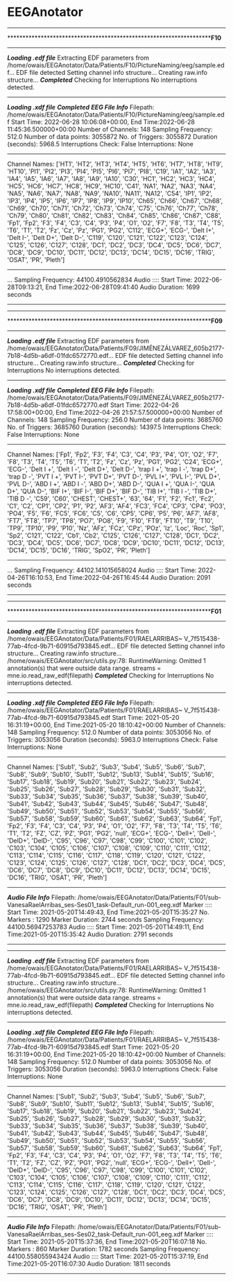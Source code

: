 # EEGAnotator
******************************************************************************************************************************************************
***********************************************************************************************************F10****************************************
******************************************************************************************************************************************************
***************************Loading .edf file***************************
Extracting EDF parameters from /home/owais/EEGAnotator/Data/Patients/F10/PictureNaming/eeg/sample.edf...
EDF file detected
Setting channel info structure...
Creating raw.info structure...
*******************************Completed*******************************
Checking for Interruptions
No interruptions detected.
*********************************************************************************
***************************Loading .xdf file***************************
*******************************Completed*******************************
***************************EEG File Info***************************
Filepath: /home/owais/EEGAnotator/Data/Patients/F10/PictureNaming/eeg/sample.edf
Start Time: 2022-06-28 10:06:08+00:00, End Time:2022-06-28 11:45:36.500000+00:00
Number of Channels: 148
Sampling Frequency: 512.0
Number of data points: 3055872
No. of Triggers: 3055872
Duration (seconds): 5968.5
Interruptions Check: False
Interruptions: None
***************************************************************
Channel Names: ['HT1', 'HT2', 'HT3', 'HT4', 'HT5', 'HT6', 'HT7', 'HT8', 'HT9', 'HT10', 'PI1', 'PI2', 'PI3', 'PI4', 'PI5', 'PI6', 'PI7', 'PI8', 'C19', 'IA1', 'IA2', 'IA3', 'IA4', 'IA5', 'IA6', 'IA7', 'IA8', 'IA9', 'IA10', 'C30', 'HC1', 'HC2', 'HC3', 'HC4', 'HC5', 'HC6', 'HC7', 'HC8', 'HC9', 'HC10', 'C41', 'NA1', 'NA2', 'NA3', 'NA4', 'NA5', 'NA6', 'NA7', 'NA8', 'NA9', 'NA10', 'NA11', 'NA12', 'C54', 'IP1', 'IP2', 'IP3', 'IP4', 'IP5', 'IP6', 'IP7', 'IP8', 'IP9', 'IP10', 'Ch65', 'Ch66', 'Ch67', 'Ch68', 'Ch69', 'Ch70', 'Ch71', 'Ch72', 'Ch73', 'Ch74', 'C75', 'Ch76', 'Ch77', 'Ch78', 'Ch79', 'Ch80', 'Ch81', 'Ch82', 'Ch83', 'Ch84', 'Ch85', 'Ch86', 'Ch87', 'C88', 'Fp1', 'Fp2', 'F3', 'F4', 'C3', 'C4', 'P3', 'P4', 'O1', 'O2', 'F7', 'F8', 'T3', 'T4', 'T5', 'T6', 'T1', 'T2', 'Fz', 'Cz', 'Pz', 'PG1', 'PG2', 'C112', 'ECG+', 'ECG-', 'Delt I+', 'Delt I-', 'Delt D+', 'Delt D-', 'C119', 'C120', 'C121', 'C122', 'C123', 'C124', 'C125', 'C126', 'C127', 'C128', 'DC1', 'DC2', 'DC3', 'DC4', 'DC5', 'DC6', 'DC7', 'DC8', 'DC9', 'DC10', 'DC11', 'DC12', 'DC13', 'DC14', 'DC15', 'DC16', 'TRIG', 'OSAT', 'PR', 'Pleth']
***************************************************************
...
Sampling Frequency: 44100.4910562834
Audio :::: Start Time: 2022-06-28T09:13:21, End Time:2022-06-28T09:41:40
Audio Duration: 1699 seconds
***************************************************************



******************************************************************************************************************************************************
***********************************************************************************************************F09****************************************
******************************************************************************************************************************************************
***************************Loading .edf file***************************
Extracting EDF parameters from /home/owais/EEGAnotator/Data/Patients/F09/JIMÉNEZÁLVAREZ_605b2177-7b18-4d5b-a6df-01fdc6572770.edf...
EDF file detected
Setting channel info structure...
Creating raw.info structure...
*******************************Completed*******************************
Checking for Interruptions
No interruptions detected.
*********************************************************************************
***************************Loading .xdf file***************************
*******************************Completed*******************************
***************************EEG File Info***************************
Filepath: /home/owais/EEGAnotator/Data/Patients/F09/JIMÉNEZÁLVAREZ_605b2177-7b18-4d5b-a6df-01fdc6572770.edf
Start Time: 2022-04-26 17:58:00+00:00, End Time:2022-04-26 21:57:57.500000+00:00
Number of Channels: 148
Sampling Frequency: 256.0
Number of data points: 3685760
No. of Triggers: 3685760
Duration (seconds): 14397.5
Interruptions Check: False
Interruptions: None
***************************************************************
Channel Names: ['Fp1', 'Fp2', 'F3', 'F4', 'C3', 'C4', 'P3', 'P4', 'O1', 'O2', 'F7', 'F8', 'T3', 'T4', 'T5', 'T6', 'T1', 'T2', 'Fz', 'Cz', 'Pz', 'PG1', 'PG2', 'C24', 'ECG+', 'ECG-', 'Delt I +', 'Delt I -', 'Delt D+', 'Delt D-', 'trap I +', 'trap I -', 'trap D+', 'trap D -', 'PVT I +', 'PVT I-', 'PVT D+', 'PVT D-', 'PVL I+', 'PVL I-', 'PVL D+', 'PVL D-', 'ABD I +', 'ABD I -', 'ABD D+', 'ABD D-', 'QUA I +', 'QUA I-', 'QUA D+', 'QUA D-', 'BIF I+', 'BIF I-', 'BIF D+', 'BIF D-', 'TIB I+', 'TIB I -', 'TIB D+', 'TIB D -', 'C59', 'C60', 'CHEST', 'CHEST+', '63', '64', 'F1', 'F2', 'Fc1', 'Fc2', 'C1', 'C2', 'CP1', 'CP2', 'P1', 'P2', 'AF3', 'AF4', 'FC3', 'FC4', 'CP3', 'CP4', 'PO3', 'PO4', 'F5', 'F6', 'FC5', 'FC6', 'C5', 'C6', 'CP5', 'CP6', 'P5', 'P6', 'AF7', 'AF8', 'FT7', 'FT8', 'TP7', 'TP8', 'PO7', 'PO8', 'F9', 'F10', 'FT9', 'FT10', 'T9', 'T10', 'TP9', 'TP10', 'P9', 'P10', 'Nz', 'AFz', 'FCz', 'CPz', 'POz', 'Iz', 'Loc', 'Roc', 'Sp1', 'Sp2', 'C121', 'C122', 'Cb1', 'Cb2', 'C125', 'C126', 'C127', 'C128', 'DC1', 'DC2', 'DC3', 'DC4', 'DC5', 'DC6', 'DC7', 'DC8', 'DC9', 'DC10', 'DC11', 'DC12', 'DC13', 'DC14', 'DC15', 'DC16', 'TRIG', 'SpO2', 'PR', 'Pleth']
***************************************************************
...
Sampling Frequency: 44102.141015658024
Audio :::: Start Time: 2022-04-26T16:10:53, End Time:2022-04-26T16:45:44
Audio Duration: 2091 seconds
***************************************************************

******************************************************************************************************************************************************
***********************************************************************************************************F01****************************************
******************************************************************************************************************************************************

***************************Loading .edf file***************************
Extracting EDF parameters from /home/owais/EEGAnotator/Data/Patients/F01/RAELARRIBAS~ V_7f515438-77ab-4fcd-9b71-60915d793845.edf...
EDF file detected
Setting channel info structure...
Creating raw.info structure...
/home/owais/EEGAnotator/src/utils.py:78: RuntimeWarning: Omitted 1 annotation(s) that were outside data range.
  streams = mne.io.read_raw_edf(filepath)
*******************************Completed*******************************
Checking for Interruptions
No interruptions detected.
*********************************************************************************
***************************Loading .xdf file***************************
*******************************Completed*******************************
***************************EEG File Info***************************
Filepath: /home/owais/EEGAnotator/Data/Patients/F01/RAELARRIBAS~ V_7f515438-77ab-4fcd-9b71-60915d793845.edf
Start Time: 2021-05-20 16:31:19+00:00, End Time:2021-05-20 18:10:42+00:00
Number of Channels: 148
Sampling Frequency: 512.0
Number of data points: 3053056
No. of Triggers: 3053056
Duration (seconds): 5963.0
Interruptions Check: False
Interruptions: None
***************************************************************
Channel Names: ['Sub1', 'Sub2', 'Sub3', 'Sub4', 'Sub5', 'Sub6', 'Sub7', 'Sub8', 'Sub9', 'Sub10', 'Sub11', 'Sub12', 'Sub13', 'Sub14', 'Sub15', 'Sub16', 'Sub17', 'Sub18', 'Sub19', 'Sub20', 'Sub21', 'Sub22', 'Sub23', 'Sub24', 'Sub25', 'Sub26', 'Sub27', 'Sub28', 'Sub29', 'Sub30', 'Sub31', 'Sub32', 'Sub33', 'Sub34', 'Sub35', 'Sub36', 'Sub37', 'Sub38', 'Sub39', 'Sub40', 'Sub41', 'Sub42', 'Sub43', 'Sub44', 'Sub45', 'Sub46', 'Sub47', 'Sub48', 'Sub49', 'Sub50', 'Sub51', 'Sub52', 'Sub53', 'Sub54', 'Sub55', 'Sub56', 'Sub57', 'Sub58', 'Sub59', 'Sub60', 'Sub61', 'Sub62', 'Sub63', 'Sub64', 'Fp1', 'Fp2', 'F3', 'F4', 'C3', 'C4', 'P3', 'P4', 'O1', 'O2', 'F7', 'F8', 'T3', 'T4', 'T5', 'T6', 'T1', 'T2', 'FZ', 'CZ', 'PZ', 'PG1', 'PG2', 'null', 'ECG+', 'ECG-', 'DelI+', 'DelI-', 'DelD+', 'DelD-', 'C95', 'C96', 'C97', 'C98', 'C99', 'C100', 'C101', 'C102', 'C103', 'C104', 'C105', 'C106', 'C107', 'C108', 'C109', 'C110', 'C111', 'C112', 'C113', 'C114', 'C115', 'C116', 'C117', 'C118', 'C119', 'C120', 'C121', 'C122', 'C123', 'C124', 'C125', 'C126', 'C127', 'C128', 'DC1', 'DC2', 'DC3', 'DC4', 'DC5', 'DC6', 'DC7', 'DC8', 'DC9', 'DC10', 'DC11', 'DC12', 'DC13', 'DC14', 'DC15', 'DC16', 'TRIG', 'OSAT', 'PR', 'Pleth']
***************************************************************
***************************Audio File Info***************************
Filepath: /home/owais/EEGAnotator/Data/Patients/F01/sub-VanesaRaelArribas_ses-Ses01_task-Default_run-001_eeg.xdf
Marker :::: Start Time: 2021-05-20T14:49:43, End Time:2021-05-20T15:35:27
No. Markers : 1290
Marker Duration: 2744 seconds
Sampling Frequency: 44100.56947253783
Audio :::: Start Time: 2021-05-20T14:49:11, End Time:2021-05-20T15:35:42
Audio Duration: 2791 seconds
***************************************************************

*********************************************************************************
***************************Loading .edf file***************************
Extracting EDF parameters from /home/owais/EEGAnotator/Data/Patients/F01/RAELARRIBAS~ V_7f515438-77ab-4fcd-9b71-60915d793845.edf...
EDF file detected
Setting channel info structure...
Creating raw.info structure...
/home/owais/EEGAnotator/src/utils.py:78: RuntimeWarning: Omitted 1 annotation(s) that were outside data range.
  streams = mne.io.read_raw_edf(filepath)
*******************************Completed*******************************
Checking for Interruptions
No interruptions detected.
*********************************************************************************
***************************Loading .xdf file***************************
*******************************Completed*******************************
***************************EEG File Info***************************
Filepath: /home/owais/EEGAnotator/Data/Patients/F01/RAELARRIBAS~ V_7f515438-77ab-4fcd-9b71-60915d793845.edf
Start Time: 2021-05-20 16:31:19+00:00, End Time:2021-05-20 18:10:42+00:00
Number of Channels: 148
Sampling Frequency: 512.0
Number of data points: 3053056
No. of Triggers: 3053056
Duration (seconds): 5963.0
Interruptions Check: False
Interruptions: None
***************************************************************
Channel Names: ['Sub1', 'Sub2', 'Sub3', 'Sub4', 'Sub5', 'Sub6', 'Sub7', 'Sub8', 'Sub9', 'Sub10', 'Sub11', 'Sub12', 'Sub13', 'Sub14', 'Sub15', 'Sub16', 'Sub17', 'Sub18', 'Sub19', 'Sub20', 'Sub21', 'Sub22', 'Sub23', 'Sub24', 'Sub25', 'Sub26', 'Sub27', 'Sub28', 'Sub29', 'Sub30', 'Sub31', 'Sub32', 'Sub33', 'Sub34', 'Sub35', 'Sub36', 'Sub37', 'Sub38', 'Sub39', 'Sub40', 'Sub41', 'Sub42', 'Sub43', 'Sub44', 'Sub45', 'Sub46', 'Sub47', 'Sub48', 'Sub49', 'Sub50', 'Sub51', 'Sub52', 'Sub53', 'Sub54', 'Sub55', 'Sub56', 'Sub57', 'Sub58', 'Sub59', 'Sub60', 'Sub61', 'Sub62', 'Sub63', 'Sub64', 'Fp1', 'Fp2', 'F3', 'F4', 'C3', 'C4', 'P3', 'P4', 'O1', 'O2', 'F7', 'F8', 'T3', 'T4', 'T5', 'T6', 'T1', 'T2', 'FZ', 'CZ', 'PZ', 'PG1', 'PG2', 'null', 'ECG+', 'ECG-', 'DelI+', 'DelI-', 'DelD+', 'DelD-', 'C95', 'C96', 'C97', 'C98', 'C99', 'C100', 'C101', 'C102', 'C103', 'C104', 'C105', 'C106', 'C107', 'C108', 'C109', 'C110', 'C111', 'C112', 'C113', 'C114', 'C115', 'C116', 'C117', 'C118', 'C119', 'C120', 'C121', 'C122', 'C123', 'C124', 'C125', 'C126', 'C127', 'C128', 'DC1', 'DC2', 'DC3', 'DC4', 'DC5', 'DC6', 'DC7', 'DC8', 'DC9', 'DC10', 'DC11', 'DC12', 'DC13', 'DC14', 'DC15', 'DC16', 'TRIG', 'OSAT', 'PR', 'Pleth']
***************************************************************
***************************Audio File Info***************************
Filepath: /home/owais/EEGAnotator/Data/Patients/F01/sub-VanesaRaelArribas_ses-Ses02_task-Default_run-001_eeg.xdf
Marker :::: Start Time: 2021-05-20T15:37:36, End Time:2021-05-20T16:07:18
No. Markers : 860
Marker Duration: 1782 seconds
Sampling Frequency: 44100.558055943424
Audio :::: Start Time: 2021-05-20T15:37:19, End Time:2021-05-20T16:07:30
Audio Duration: 1811 seconds
***************************************************************